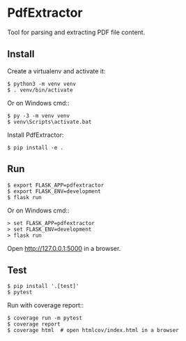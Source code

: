 # PdfExtractor

Tool for parsing and extracting PDF file content.

## Install

Create a virtualenv and activate it:

    $ python3 -m venv venv
    $ . venv/bin/activate

Or on Windows cmd::

    $ py -3 -m venv venv
    $ venv\Scripts\activate.bat

Install PdfExtractor:

    $ pip install -e .

## Run

    $ export FLASK_APP=pdfextractor
    $ export FLASK_ENV=development
    $ flask run

Or on Windows cmd::

    > set FLASK_APP=pdfextractor
    > set FLASK_ENV=development
    > flask run

Open http://127.0.0.1:5000 in a browser.

## Test

    $ pip install '.[test]'
    $ pytest

Run with coverage report::

    $ coverage run -m pytest
    $ coverage report
    $ coverage html  # open htmlcov/index.html in a browser
